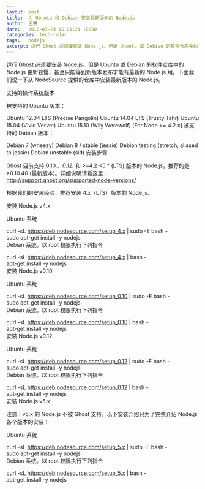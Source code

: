 ```yaml
---
layout: post
title:  为 Ubuntu 和 Debian 安装最新版本的 Node.js
author: 王赛
date:   2016-03-23 15:01:21 +0800
categories: tech-radar
tags:   nodejs
excerpt: 运行 Ghost 必须要安装 Node.js。但是 Ubuntu 或 Debian 的软件仓库中的 Node.js 更新较慢，甚至只能等到新版本发布才能有最新的 Node.js用。下面我们说一下从 NodeSource 提供的仓库中安装最新版本的 Node.js。
---
```


运行 Ghost 必须要安装 Node.js。但是 Ubuntu 或 Debian 的软件仓库中的 Node.js 更新较慢，甚至只能等到新版本发布才能有最新的 Node.js 用。下面我们说一下从 NodeSource 提供的仓库中安装最新版本的 Node.js。

支持的操作系统版本

被支持的 Ubuntu 版本：

Ubuntu 12.04 LTS (Precise Pangolin)
Ubuntu 14.04 LTS (Trusty Tahr)
Ubuntu 15.04 (Vivid Vervet)
Ubuntu 15.10 (Wily Werewolf) [For Node >= 4.2.x]
被支持的 Debian 版本：

Debian 7 (wheezy)
Debian 8 / stable (jessie)
Debian testing (stretch, aliased to jessie)
Debian unstable (sid)
安装步骤

Ghost 目前支持 0.10.*、0.12.* 和 >=4.2 <5.* (LTS) 版本的 Node.js，推荐的是 >0.10.40 (最新版本)。详细说明请看这里：http://support.ghost.org/supported-node-versions/

根据我们的安装经验，推荐安装 4.x（LTS）版本的 Node.js。

安装 Node.js v4.x

Ubuntu 系统

curl -sL https://deb.nodesource.com/setup_4.x | sudo -E bash -  
sudo apt-get install -y nodejs  
Debian 系统。以 root 权限执行下列指令

curl -sL https://deb.nodesource.com/setup_4.x | bash -  
apt-get install -y nodejs  
安装 Node.js v0.10

Ubuntu 系统

curl -sL https://deb.nodesource.com/setup_0.10 | sudo -E bash -  
sudo apt-get install -y nodejs  
Debian 系统。以 root 权限执行下列指令

curl -sL https://deb.nodesource.com/setup_0.10 | bash -  
apt-get install -y nodejs  
安装 Node.js v0.12

Ubuntu 系统

curl -sL https://deb.nodesource.com/setup_0.12 | sudo -E bash -  
sudo apt-get install -y nodejs  
Debian 系统。以 root 权限执行下列指令

curl -sL https://deb.nodesource.com/setup_0.12 | bash -  
apt-get install -y nodejs  
安装 Node.js v5.x

注意：v5.x 的 Node.js 不被 Ghost 支持，以下安装介绍只为了完整介绍 Node.js 各个版本的安装！

Ubuntu 系统

curl -sL https://deb.nodesource.com/setup_5.x | sudo -E bash -  
sudo apt-get install -y nodejs  
Debian 系统。以 root 权限执行下列指令

curl -sL https://deb.nodesource.com/setup_5.x | bash -  
apt-get install -y nodejs  
